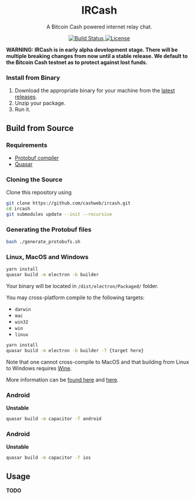 <h1 align="center">
  IRCash
</h1>

<p align="center">
  A Bitcoin Cash powered internet relay chat.
</p>

<p align="center">
  <a href="https://circleci.com/gh/cashweb/ircash">
    <img alt="Build Status" src="https://circleci.com/gh/cashweb/ircash.svg?style=svg">
  </a>

  <a href="LICENSE">
    <img alt="License" src="https://img.shields.io/badge/license-MIT-blue.svg">
  </a>
</p>

**WARNING: IRCash is in early alpha development stage. There will be multiple breaking changes from now until a stable release. We default to the Bitcoin Cash testnet as to protect against lost funds.**

### Install from Binary

1. Download the appropriate binary for your machine from the [latest releases](https://github.com/cashweb/ircash/releases).
2. Unzip your package.
3. Run it.

## Build from Source

### Requirements

* [Protobuf compiler](https://github.com/protocolbuffers/protobuf)
* [Quasar](https://quasar.dev/start/pick-quasar-flavour)

### Cloning the Source

Clone this repository using

```bash
git clone https://github.com/cashweb/ircash.git
cd ircash
git submodules update --init --recursive
```

### Generating the Protobuf files

```bash
bash ./generate_protobufs.sh
```

### Linux, MacOS and Windows

```bash
yarn install
quasar build -m electron -b builder
```

Your binary will be located in `/dist/electron/Packaged/` folder.

You may cross-platform compile to the following targets:

* `darwin`
* `mac`
* `win32`
* `win`
* `linux`


```bash
yarn install
quasar build -m electron -b builder -T {target here}
```

Note that one cannot cross-compile to MacOS and that building from Linux to Windows requires [Wine](https://www.winehq.org/).

More information can be [found here](https://www.electron.build/) and [here](https://quasar.dev/quasar-cli/developing-electron-apps/build-commands).

### Android

**Unstable**

```bash
quasar build -m capacitor -T android
```

### Android

**Unstable**

```bash
quasar build -m capacitor -T ios
```

## Usage

**TODO**
